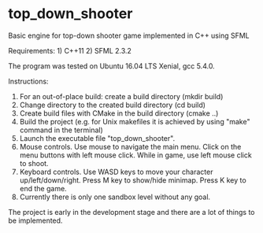 # top_down_shooter

Basic engine for top-down shooter game implemented in C++ using SFML

Requirements: 
    1) C++11 
    2) SFML 2.3.2
    
The program was tested on Ubuntu 16.04 LTS Xenial, gcc 5.4.0.

Instructions:
1) For an out-of-place build: create a build directory (mkdir build)
2) Change directory to the created build directory (cd build)
3) Create build files with CMake in the build directory (cmake ..)
4) Build the project (e.g. for Unix makefiles it is achieved by using "make" command in the terminal)
5) Launch the executable file "top_down_shooter".
6) Mouse controls. Use mouse to navigate the main menu. Click on the menu buttons with left mouse click.
    While in game, use left mouse click to shoot.
7) Keyboard controls. Use WASD keys to move your character up/left/down/right. Press M key to show/hide minimap.
    Press K key to end the game.
8) Currently there is only one sandbox level without any goal.


The project is early in the development stage and there are a lot of things to be implemented.
